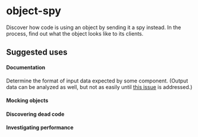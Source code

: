 # object-spy

Discover how code is using an object by sending it a spy instead.
In the process, find out what the object looks like to its clients.

## Suggested uses

#### Documentation

Determine the format of input data expected by some component.
(Output data can be analyzed as well, but not as easily
until [this issue](../issues/8) is addressed.)

#### Mocking objects

#### Discovering dead code

#### Investigating performance
